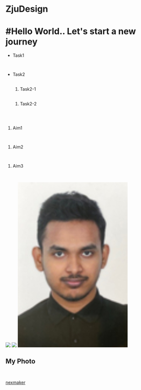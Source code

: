 # ZjuDesign
<h1>#Hello World.. Let's start a new journey</h1>
<ul><li>Task1</li></ul><br>
<ul><li>Task2</li><br>
<ol><li>Task2-1</li></ol><br>
<ol><li>Task2-2</li></ol><br>
</ul><br>
<ol><li>Aim1</li></ol><br>
<ol><li>Aim2</li></ol><br>
<ol><li>Aim3</li></ol><br>

![](https://tse4-mm.cn.bing.net/th/id/OIP-C.Zqvu-nRxN5199Uy0qJ2mMAHaDb?pid=ImgDet&rs=1)
![](https://www.securitynewspaper.com/snews-up/2019/10/Icons_CTF.png)
![](img1/My-Photo.jpg)
<h2>My Photo</h2><br>

[nexmaker](https://www.nextmaker.com)

 
